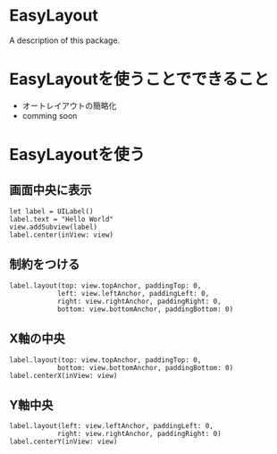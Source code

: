 # EasyLayout

A description of this package.
# EasyLayoutを使うことでできること
* オートレイアウトの簡略化
* comming soon 

# EasyLayoutを使う

## 画面中央に表示
```
let label = UILabel()
label.text = "Hello World"
view.addSubview(label)
label.center(inView: view)

```

## 制約をつける
```
label.layout(top: view.topAnchor, paddingTop: 0,
            left: view.leftAnchor, paddingLeft: 0,
            right: view.rightAnchor, paddingRight: 0,
            bottom: view.bottomAnchor, paddingBottom: 0)
``` 

## X軸の中央
``` 
label.layout(top: view.topAnchor, paddingTop: 0,
            bottom: view.bottomAnchor, paddingBottom: 0)
label.centerX(inView: view)

``` 

## Y軸中央
```
label.layout(left: view.leftAnchor, paddingLeft: 0,
            right: view.rightAnchor, paddingRight: 0)
label.centerY(inView: view)
```


